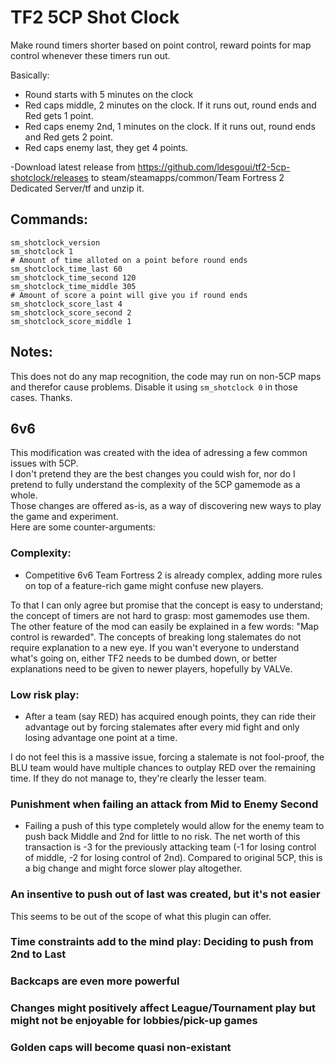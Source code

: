 # TF2 5CP Shot Clock

Make round timers shorter based on point control, reward points for map control whenever these timers run out.

Basically:
- Round starts with 5 minutes on the clock
- Red caps middle, 2 minutes on the clock. If it runs out, round ends and Red gets 1 point.
- Red caps enemy 2nd, 1 minutes on the clock. If it runs out, round ends and Red gets 2 point.
- Red caps enemy last, they get 4 points.

-Download latest release from https://github.com/ldesgoui/tf2-5cp-shotclock/releases to steam/steamapps/common/Team Fortress 2 Dedicated Server/tf and unzip it.

## Commands:
```
sm_shotclock_version
sm_shotclock 1
# Amount of time alloted on a point before round ends
sm_shotclock_time_last 60
sm_shotclock_time_second 120
sm_shotclock_time_middle 305
# Amount of score a point will give you if round ends
sm_shotclock_score_last 4
sm_shotclock_score_second 2
sm_shotclock_score_middle 1
```

## Notes:
This does not do any map recognition, the code may run on non-5CP maps and therefor cause problems.
Disable it using `sm_shotclock 0` in those cases.
Thanks.

## 6v6

This modification was created with the idea of adressing a few common issues with 5CP.  
I don't pretend they are the best changes you could wish for, nor do I pretend to fully understand the complexity of the 5CP gamemode as a whole.  
Those changes are offered as-is, as a way of discovering new ways to play the game and experiment.  
Here are some counter-arguments:

### Complexity:

- Competitive 6v6 Team Fortress 2 is already complex, adding more rules on top of a feature-rich game might confuse new players.

To that I can only agree but promise that the concept is easy to understand; the concept of timers are not hard to grasp: most gamemodes use them. The other feature of the mod can easily be explained in a few words: "Map control is rewarded". The concepts of breaking long stalemates do not require explanation to a new eye. If you wan't everyone to understand what's going on, either TF2 needs to be dumbed down, or better explanations need to be given to newer players, hopefully by VALVe.

### Low risk play:

- After a team (say RED) has acquired enough points, they can ride their advantage out by forcing stalemates after every mid fight and only losing advantage one point at a time.

I do not feel this is a massive issue, forcing a stalemate is not fool-proof, the BLU team would have multiple chances to outplay RED over the remaining time. If they do not manage to, they're clearly the lesser team.

### Punishment when failing an attack from Mid to Enemy Second

- Failing a push of this type completely would allow for the enemy team to push back Middle and 2nd for little to no risk. The net worth of this transaction is -3 for the previously attacking team (-1 for losing control of middle, -2 for losing control of 2nd). Compared to original 5CP, this is a big change and might force slower play altogether.

### An insentive to push out of last was created, but it's not easier

This seems to be out of the scope of what this plugin can offer.

### Time constraints add to the mind play: Deciding to push from 2nd to Last

### Backcaps are even more powerful

### Changes might positively affect League/Tournament play but might not be enjoyable for lobbies/pick-up games

### Golden caps will become quasi non-existant
